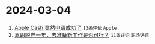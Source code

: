 # 2024-03-04

1. [Apple Cash 竟然申请成功了](https://www.v2ex.com/t/1020307) `13条评论` `Apple`
1. [离职脱产一年，去准备新工作是否可行？](https://www.v2ex.com/t/1020306) `11条评论` `职场话题`
